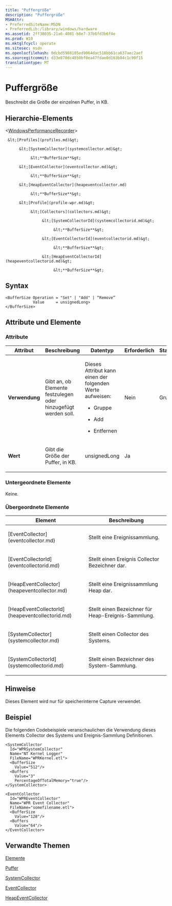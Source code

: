 ```yaml
---
title: "Puffergröße"
description: "Puffergröße"
MSHAttr:
- PreferredSiteName:MSDN
- PreferredLib:/library/windows/hardware
ms.assetid: 2ff38035-21a6-4081-b8e7-37b6fd3b6f4e
ms.prod: W10
ms.mktglfcycl: operate
ms.sitesec: msdn
ms.openlocfilehash: 0dcbd5908105ed9064dac518bb61ca637aec2aef
ms.sourcegitcommit: d33e870dc4850bf0ea47fdae0d163b04c1c90f15
translationtype: MT
---
```

# <a name="buffersize"></a>Puffergröße


Beschreibt die Größe der einzelnen Puffer, in KB.

## <a name="element-hierarchy"></a>Hierarchie-Elements


&lt;[WindowsPerformanceRecorder](windowsperformancerecorder.md)&gt;

     &lt;[Profiles](profiles.md)&gt;

          &lt;[SystemCollector](systemcollector.md)&gt;

               &lt;**BufferSize**&gt;

          &lt;[EventCollector](eventcollector.md)&gt;

               &lt;**BufferSize**&gt;

          &lt;[HeapEventCollector](heapeventcollector.md)

               &lt;**BufferSize**&gt;

          &lt;[Profile](profile-wpr.md)&gt;

               &lt;[Collectors](collectors.md)&gt;

                    &lt;[SystemCollectorId](systemcollectorid.md)&gt;

                         &lt;**BufferSize**&gt;

                    &lt;[EventCollectorId](eventcollectorid.md)&gt;

                         &lt;**BufferSize**&gt;

                    &lt;[HeapEventCollectorId](heapeventcollectorid.md)&gt;

                         &lt;**BufferSize**&gt;

## <a name="syntax"></a>Syntax


``` syntax
<BufferSize Operation = "Set" | "Add" | “Remove”
            Value     = unsignedLong>
</BufferSize>
```

## <a name="attributes-and-elements"></a>Attribute und Elemente


### <a name="attributes"></a>Attribute

<table>
<colgroup>
<col width="20%" />
<col width="20%" />
<col width="20%" />
<col width="20%" />
<col width="20%" />
</colgroup>
<thead>
<tr class="header">
<th>Attribut</th>
<th>Beschreibung</th>
<th>Datentyp</th>
<th>Erforderlich</th>
<th>Standard</th>
</tr>
</thead>
<tbody>
<tr class="odd">
<td><p><strong>Verwendung</strong></p></td>
<td><p>Gibt an, ob Elemente festzulegen oder hinzugefügt werden soll.</p></td>
<td><p>Dieses Attribut kann einen der folgenden Werte aufweisen:</p>
<ul>
<li><p>Gruppe</p></li>
<li><p>Add</p></li>
<li><p>Entfernen</p></li>
</ul></td>
<td><p>Nein</p></td>
<td><p>Gruppe</p></td>
</tr>
<tr class="even">
<td><p><strong>Wert</strong></p></td>
<td><p>Gibt die Größe der Puffer, in KB.</p></td>
<td><p>unsignedLong</p></td>
<td><p>Ja</p></td>
<td><p></p></td>
</tr>
</tbody>
</table>

 

### <a name="child-elements"></a>Untergeordnete Elemente

Keine.

### <a name="parent-elements"></a>Übergeordnete Elemente

<table>
<colgroup>
<col width="50%" />
<col width="50%" />
</colgroup>
<thead>
<tr class="header">
<th>Element</th>
<th>Beschreibung</th>
</tr>
</thead>
<tbody>
<tr class="odd">
<td><p>[EventCollector](eventcollector.md)</p></td>
<td><p>Stellt eine Ereignissammlung.</p></td>
</tr>
<tr class="even">
<td><p>[EventCollectorId](eventcollectorid.md)</p></td>
<td><p>Stellt einen Ereignis Collector Bezeichner dar.</p></td>
</tr>
<tr class="odd">
<td><p>[HeapEventCollector](heapeventcollector.md)</p></td>
<td><p>Stellt eine Ereignissammlung Heap dar.</p></td>
</tr>
<tr class="even">
<td><p>[HeapEventCollectorId](heapeventcollectorid.md)</p></td>
<td><p>Stellt einen Bezeichner für Heap-Ereignis-Sammlung.</p></td>
</tr>
<tr class="odd">
<td><p>[SystemCollector](systemcollector.md)</p></td>
<td><p>Stellt einen Collector des Systems.</p></td>
</tr>
<tr class="even">
<td><p>[SystemCollectorId](systemcollectorid.md)</p></td>
<td><p>Stellt einen Bezeichner des System-Sammlung.</p></td>
</tr>
</tbody>
</table>

 

## <a name="remarks"></a>Hinweise


Dieses Element wird nur für speicherinterne Capture verwendet.

## <a name="example"></a>Beispiel


Die folgenden Codebeispiele veranschaulichen die Verwendung dieses Elements Collector des Systems und Ereignis-Sammlung Definitionen.

``` syntax
<SystemCollector
  Id="WPRSystemCollector"
  Name="NT Kernel Logger"
  FileName="WPRKernel.etl">
  <BufferSize
    Value="512"/>
  <Buffers
    Value="3"
    PercentageOfTotalMemory="true"/>
</SystemCollector>

<EventCollector
  Id="WPREventCollector"
  Name="WPR Event Collector"
  FileName="somefilename.etl">
  <BufferSize
    Value="128"/>
  <Buffers
    Value="64"/>
</EventCollector>
```

## <a name="related-topics"></a>Verwandte Themen


[Elemente](elements.md)

[Puffer](buffers.md)

[SystemCollector](systemcollector.md)

[EventCollector](eventcollector.md)

[HeapEventCollector](heapeventcollector.md)

 

 







